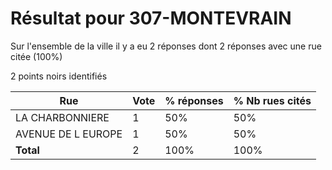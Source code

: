 # Résultat pour 307-MONTEVRAIN

Sur l'ensemble de la ville il y a eu 2 réponses dont 2 réponses avec une rue citée (100%)

2 points noirs identifiés

| Rue | Vote | % réponses | % Nb rues cités|
|-----|------|------------|----------------|
| LA CHARBONNIERE | 1 | 50% | 50%|
| AVENUE DE L EUROPE | 1 | 50% | 50%|
| **Total** | 2 | 100% | 100%|
